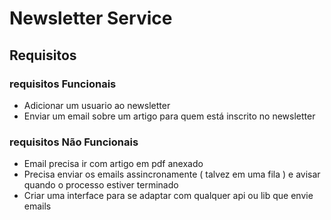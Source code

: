 # Newsletter Service

## Requisitos

### requisitos Funcionais

- Adicionar um usuario ao newsletter
- Enviar um email sobre um artigo para quem está inscrito no newsletter

### requisitos Não Funcionais

- Email precisa ir com artigo em pdf anexado
- Precisa enviar os emails assincronamente ( talvez em uma fila ) e avisar quando o processo estiver terminado
- Criar uma interface para se adaptar com qualquer api ou lib que envie emails
